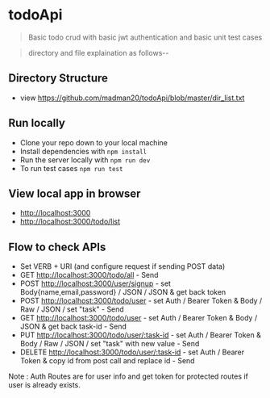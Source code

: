 # todoApi

> Basic todo crud with basic jwt authentication and basic unit test cases 

> directory and file explaination as follows--

## Directory Structure
- view <https://github.com/madman20/todoApi/blob/master/dir_list.txt>

## Run locally 

- Clone your repo down to your local machine
- Install dependencies with `npm install`
- Run the server locally with `npm run dev`
- To run test cases `npm run test`

## View local app in browser

- <http://localhost:3000>
- <http://localhost:3000/todo/list>


## Flow to check APIs

- Set VERB + URI (and configure request if sending POST data)
- GET <http://localhost:3000/todo/all> - Send
- POST <http://localhost:3000/user/signup> - set  Body{name,email,password} / JSON / JSON & get back token
- POST <http://localhost:3000/todo/user> - set Auth / Bearer Token & Body / Raw / JSON / set "task" - Send
- GET <http://localhost:3000/todo/user> - set Auth / Bearer Token & Body / JSON & get back task-id - Send 
- PUT <http://localhost:3000/todo/user/:task-id> - set Auth / Bearer Token & Body / Raw / JSON / set "task" with new value - Send 
- DELETE <http://localhost:3000/todo/user/:task-id> - set Auth / Bearer Token & copy id from post call and replace id - Send

Note : Auth Routes are for user info and get token for protected routes if user is already exists.